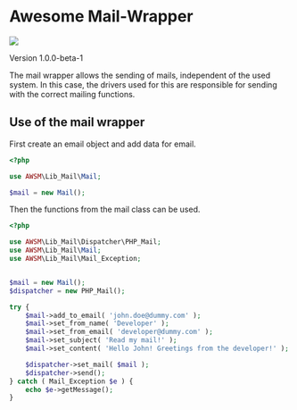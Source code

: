 # Awesome Mail-Wrapper

![](https://github.com/awsmug/mail-wrapper/workflows/PHPUnit/badge.svg)

Version 1.0.0-beta-1

The mail wrapper allows the sending of mails, independent of the used system. 
In this case, the drivers used for this are responsible for sending with the correct mailing functions.

## Use of the mail wrapper

First create an email object and add data for email.

```php
<?php

use AWSM\Lib_Mail\Mail;

$mail = new Mail();
```

Then the functions from the mail class can be used.

```php
<?php

use AWSM\Lib_Mail\Dispatcher\PHP_Mail;
use AWSM\Lib_Mail\Mail;
use AWSM\Lib_Mail\Mail_Exception;


$mail = new Mail();
$dispatcher = new PHP_Mail();

try {
    $mail->add_to_email( 'john.doe@dummy.com' );
    $mail->set_from_name( 'Developer' );
    $mail->set_from_email( 'developer@dummy.com' );
    $mail->set_subject( 'Read my mail!' );
    $mail->set_content( 'Hello John! Greetings from the developer!' );

    $dispatcher->set_mail( $mail );
    $dispatcher->send();
} catch ( Mail_Exception $e ) {
    echo $e->getMessage();
}
```